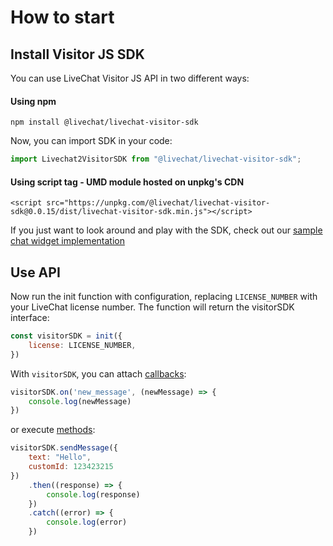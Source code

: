 # How to start

## Install Visitor JS SDK

You can use LiveChat Visitor JS API in two different ways:

#### Using npm

`npm install @livechat/livechat-visitor-sdk`

Now, you can import SDK in your code:

```js
import Livechat2VisitorSDK from "@livechat/livechat-visitor-sdk";
```

#### Using script tag - UMD module hosted on unpkg's CDN

`<script src="https://unpkg.com/@livechat/livechat-visitor-sdk@0.0.15/dist/livechat-visitor-sdk.min.js"></script>`

If you just want to look around and play with the SDK, check out our [sample chat widget implementation](https://glitch.com/#!/project/livechat-sample-chat-widget)

## Use API

Now run the init function with configuration, replacing `LICENSE_NUMBER` with your LiveChat license number. The function will return the visitorSDK interface:

```js
const visitorSDK = init({
    license: LICENSE_NUMBER,
})
```

With `visitorSDK`, you can attach [callbacks](#callbacks):

```js
visitorSDK.on('new_message', (newMessage) => {
    console.log(newMessage)
})
```

or execute [methods](#methods):

```js
visitorSDK.sendMessage({
    text: "Hello",
    customId: 123423215
})
    .then((response) => {
        console.log(response)
    })
    .catch((error) => {
        console.log(error)
    })
```
